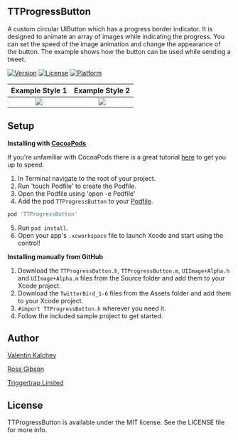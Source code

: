 TTProgressButton
-----
A custom circular UIButton which has a progress border indicator. It is designed to animate an array of images while indicating the progress. You can set the speed of the image animation and change the appearance of the button. The example shows how the button can be used while sending a tweet.
 
[![Version](https://img.shields.io/cocoapods/v/TTProgressButton.svg?style=flat)](http://cocoapods.org/pods/TTProgressButton)
[![License](https://img.shields.io/cocoapods/l/TTProgressButton.svg?style=flat)](http://cocoapods.org/pods/TTProgressButton)
[![Platform](https://img.shields.io/cocoapods/p/TTProgressButton.svg?style=flat)](http://cocoapods.org/pods/TTProgressButton)
  
Example Style 1                                                                            |  Example Style 2
:-----------------------------------------------------------------------------------------:|:-----------------------------------------------------------------------------------------:
![](https://github.com/TriggerTrap/TTProgressButton/blob/master/tweet_button_style_1.gif)  |  ![](https://github.com/TriggerTrap/TTProgressButton/blob/master/tweet_button_style_2.gif)


Setup
-----
**Installing with [CocoaPods](http://cocoapods.org)**

If you're unfamiliar with CocoaPods there is a great tutorial [here](http://www.raywenderlich.com/12139/introduction-to-cocoapods) to get you up to speed.

1. In Terminal navigate to the root of your project.
2. Run 'touch Podfile' to create the Podfile.
3. Open the Podfile using 'open -e Podfile'
4. Add the pod `TTProgressButton` to your [Podfile](https://github.com/CocoaPods/CocoaPods/wiki/A-Podfile).

```ruby
pod 'TTProgressButton'
```

5. Run `pod install`.
6. Open your app's `.xcworkspace` file to launch Xcode and start using the control!

**Installing manually from GitHub**

1.  Download the `TTProgressButton.h`, `TTProgressButton.m`, `UIImage+Alpha.h` and `UIImage+Alpha.m` files from the Source folder and add them to your Xcode project.
1.  Download the `TwitterBird_1-6` files from the Assets folder and add them to your Xcode project.
2.  `#import TTProgressButton.h` wherever you need it.
3.  Follow the included sample project to get started.

Author
----- 

[Valentin Kalchev](https://github.com/Valentin-Kalchev)

[Ross Gibson](https://github.com/Ross-Gibson)

[Triggertrap Limited](https://github.com/TriggerTrap)

License
-----  

TTProgressButton is available under the MIT license. See the LICENSE file for more info.
